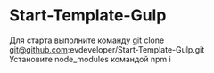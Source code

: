 # Start-Template-Gulp

Для старта выполните команду git clone git@github.com:evdeveloper/Start-Template-Gulp.git  
Установите node_modules командой npm i 
